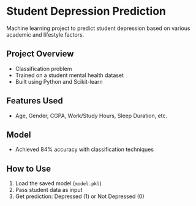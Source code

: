 # Student Depression Prediction

Machine learning project to predict student depression based on various academic and lifestyle factors.

## Project Overview
- Classification problem
- Trained on a student mental health dataset
- Built using Python and Scikit-learn

## Features Used
- Age, Gender, CGPA, Work/Study Hours, Sleep Duration, etc.

## Model
- Achieved 84% accuracy with classification techniques

## How to Use
1. Load the saved model (`model.pkl`)
2. Pass student data as input
3. Get prediction: Depressed (1) or Not Depressed (0)

